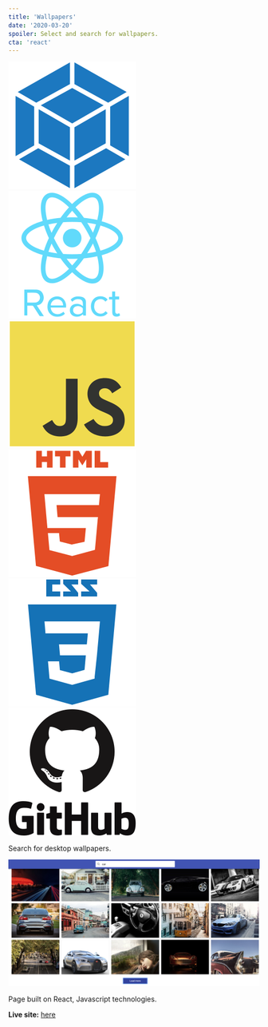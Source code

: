 ```yaml
---
title: 'Wallpapers'
date: '2020-03-20'
spoiler: Select and search for wallpapers.
cta: 'react'
---
```



![Webpack](./webpack-plain.svg)
![React](./react-original-wordmark.svg)
![JavaScript](./javascript-original.svg)
![HTML5](./html5-plain-wordmark.svg)
![CSS3](./css3-plain-wordmark.svg)
![GitHub](./github-original-wordmark.svg)
![]()

Search for desktop wallpapers.

![Wallpapers](./wallpapers_1.png)

Page built on React, Javascript technologies.

**Live site:** [here](https://mort-gh.github.io/react-images/)
